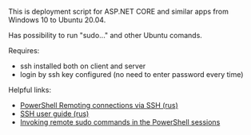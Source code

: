 This is deployment script for ASP.NET CORE and similar apps from Windows 10 to Ubuntu 20.04. 

Has possibility to run "sudo..." and other Ubuntu comands.

Requires:
- ssh installed both on client and server
- login by ssh key configured (no need to enter password every time)

Helpful links:
- [PowerShell Remoting connections via SSH (rus)](https://winitpro.ru/index.php/2022/01/31/udalennye-podklyucheniya-powershell-remoting-over-ssh/)
- [SSH user guide (rus)](https://habr.com/ru/articles/122445/)
- [Invoking remote sudo commands in the PowerShell sessions](https://larionov.pro/en/articles/2019/powershell-sudo/)
